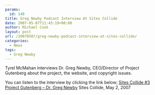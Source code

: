 ```yaml
---
params:
  id: 148
title: Greg Newby Podcast Interview At Sites Collide
date: 2007-05-07T11:43:19+00:00
author: Michael Cook
layout: post
url: /20070507/greg-newby-podcast-interview-at-sites-collide/
categories:
  - News
tags:
  - Greg Newby
---
```

Tyrel McMahan interviews Dr. Greg Newby, CEO/Director of Project Gutenberg about the project, the website, and copyright issues.

You can listen to the interview by clicking the link below;
[
Sites Collide #3 Project Gutenberg – Dr. Greg Newby](http://www.sitescollide.com/Podcast/D670D1A2-BE13-49BF-9C1C-1D8A1F436CFE.html)
Sites Collide, May 2, 2007
